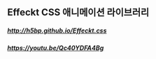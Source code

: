 ## Effeckt CSS 애니메이션 라이브러리
##### http://h5bp.github.io/Effeckt.css
##### https://youtu.be/Qc40YDFA4Bg

